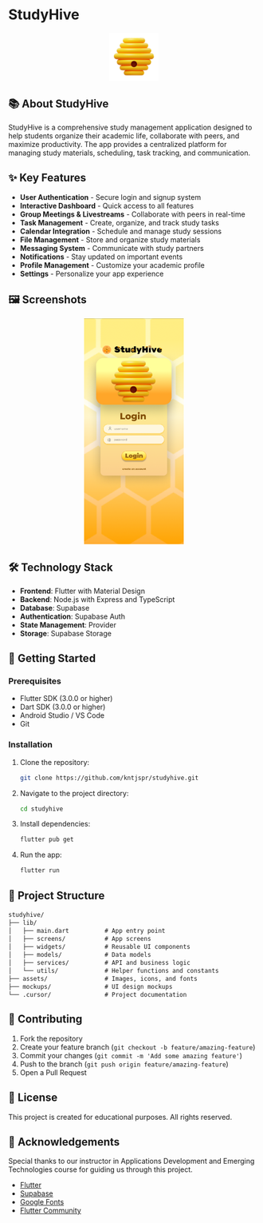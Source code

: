 # StudyHive

<p align="center">
  <img src="assets/images/beehive.png" alt="StudyHive Logo" width="100" />
</p>

## 📚 About StudyHive

StudyHive is a comprehensive study management application designed to help students organize their academic life, collaborate with peers, and maximize productivity. The app provides a centralized platform for managing study materials, scheduling, task tracking, and communication.

## ✨ Key Features

- **User Authentication** - Secure login and signup system
- **Interactive Dashboard** - Quick access to all features
- **Group Meetings & Livestreams** - Collaborate with peers in real-time
- **Task Management** - Create, organize, and track study tasks
- **Calendar Integration** - Schedule and manage study sessions
- **File Management** - Store and organize study materials
- **Messaging System** - Communicate with study partners
- **Notifications** - Stay updated on important events
- **Profile Management** - Customize your academic profile
- **Settings** - Personalize your app experience

## 🖼️ Screenshots

<p align="center">
  <img src="mockups/login_page.png" alt="Login Screen" width="200" />
</p>

## 🛠️ Technology Stack

- **Frontend**: Flutter with Material Design
- **Backend**: Node.js with Express and TypeScript
- **Database**: Supabase
- **Authentication**: Supabase Auth
- **State Management**: Provider
- **Storage**: Supabase Storage

## 🚀 Getting Started

### Prerequisites

- Flutter SDK (3.0.0 or higher)
- Dart SDK (3.0.0 or higher)
- Android Studio / VS Code
- Git

### Installation

1. Clone the repository:
   ```bash
   git clone https://github.com/kntjspr/studyhive.git
   ```

2. Navigate to the project directory:
   ```bash
   cd studyhive
   ```

3. Install dependencies:
   ```bash
   flutter pub get
   ```

4. Run the app:
   ```bash
   flutter run
   ```

## 📁 Project Structure

```
studyhive/
├── lib/
│   ├── main.dart          # App entry point
│   ├── screens/           # App screens
│   ├── widgets/           # Reusable UI components
│   ├── models/            # Data models
│   ├── services/          # API and business logic
│   └── utils/             # Helper functions and constants
├── assets/                # Images, icons, and fonts
├── mockups/               # UI design mockups
└── .cursor/               # Project documentation
```

## 🤝 Contributing

1. Fork the repository
2. Create your feature branch (`git checkout -b feature/amazing-feature`)
3. Commit your changes (`git commit -m 'Add some amazing feature'`)
4. Push to the branch (`git push origin feature/amazing-feature`)
5. Open a Pull Request


## 📄 License

This project is created for educational purposes. All rights reserved.



## 🙏 Acknowledgements

Special thanks to our instructor in Applications Development and Emerging Technologies course for guiding us through this project.

- [Flutter](https://flutter.dev/)
- [Supabase](https://supabase.io/)
- [Google Fonts](https://fonts.google.com/)
- [Flutter Community](https://flutter.dev/community)
